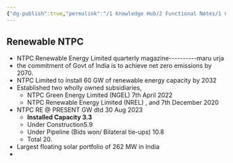 ```yaml
---
{"dg-publish":true,"permalink":"/1 Knowledge Hub/2 Functional Notes/1 Career Notes/4 NTPC/1 NTPC Business/Renewable NTPC/","noteIcon":""}
---
```


## Renewable NTPC

- NTPC Renewable Energy Limited quarterly magazine----------maru urja
- the commitment of Govt of India is to achieve net zero emissions by 2070.
- NTPC Limited to install 60 GW of renewable energy capacity by 2032
- Established two wholly owned subsidiaries,
    - NTPC Green Energy Limited (NGEL) 7th April 2022
    - NTPC Renewable Energy Limited (NREL) , and 7th December 2020
- NTPC RE @ PRESENT GW dtd 30 Aug 2023
    - **Installed Capacity 3.3**
    - Under Construction5.9
    - Under Pipeline (Bids won/ Bilateral tie-ups) 10.8
    - Total 20.
- Largest floating solar portfolio of 262 MW in India
- 